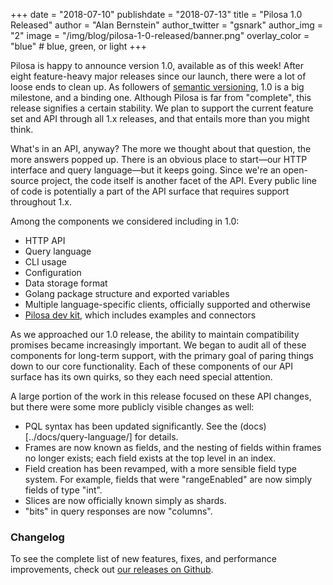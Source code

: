 +++
date = "2018-07-10"
publishdate = "2018-07-13"
title = "Pilosa 1.0 Released"
author = "Alan Bernstein"
author_twitter = "gsnark"
author_img = "2"
image = "/img/blog/pilosa-1-0-released/banner.png"
overlay_color = "blue" # blue, green, or light
+++

Pilosa is happy to announce version 1.0, available as of this week! After eight feature-heavy major releases since our launch, there were a lot of loose ends to clean up. As followers of [semantic versioning](https://semver.org/), 1.0 is a big milestone, and a binding one. Although Pilosa is far from "complete", this release signifies a certain stability. We plan to support the current feature set and API through all 1.x releases, and that entails more than you might think.

<!--more-->

What's in an API, anyway? The more we thought about that question, the more answers popped up. There is an obvious place to start—our HTTP interface and query language—but it keeps going. Since we're an open-source project, the code itself is another facet of the API. Every public line of code is potentially a part of the API surface that requires support throughout 1.x.

Among the components we considered including in 1.0:

- HTTP API
- Query language
- CLI usage
- Configuration
- Data storage format
- Golang package structure and exported variables
- Multiple language-specific clients, officially supported and otherwise
- [Pilosa dev kit](https://github.com/pilosa/pdk), which includes examples and connectors

As we approached our 1.0 release, the ability to maintain compatibility promises became increasingly important. We began to audit all of these components for long-term support, with the primary goal of paring things down to our core functionality. Each of these components of our API surface has its own quirks, so they each need special attention.

A large portion of the work in this release focused on these API changes, but there were some more publicly visible changes as well:

- PQL syntax has been updated significantly. See the (docs)[../docs/query-language/] for details.
- Frames are now known as fields, and the nesting of fields within frames no longer exists; each field exists at the top level in an index.
- Field creation has been revamped, with a more sensible field type system. For example, fields that were "rangeEnabled" are now simply fields of type "int".
- Slices are now officially known simply as shards.
- "bits" in query responses are now "columns".

### Changelog
To see the complete list of new features, fixes, and performance improvements, check out [our releases on Github](https://github.com/pilosa/pilosa/releases).

